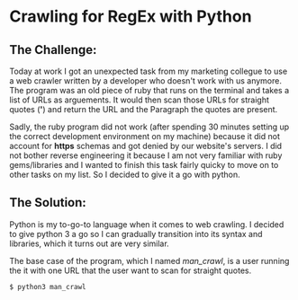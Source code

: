 # Crawling for RegEx with Python

## The Challenge:
Today at work I got an unexpected task from my marketing collegue to use a web crawler written by a developer who doesn't work with us anymore. The program was an old piece of ruby that runs on the terminal and takes a list of URLs as arguements. It would then scan those URLs for straight quotes (**'**) and return the URL and the Paragraph the quotes are present.

Sadly, the ruby program did not work (after spending 30 minutes setting up the correct development environment on my machine) because it did not account for **https** schemas and got denied by our website's servers. I did not bother reverse engineering it because I am not very familiar with ruby gems/libraries and I wanted to finish this task fairly quicky to move on to other tasks on my list. So I decided to give it a go with python.

## The Solution:
Python is my to-go-to language when it comes to web crawling. I decided to give python 3 a go so I can gradually transition into its syntax and libraries, which it turns out are very similar. 

The base case of the program, which I named *man_crawl*, is a user running the it with one URL that the user want to scan for straight quotes. 
```
$ python3 man_crawl 
```
